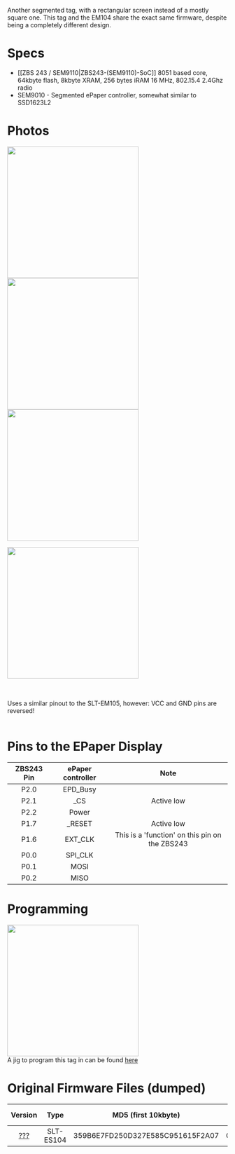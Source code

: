 Another segmented tag, with a rectangular screen instead of a mostly square one. This tag and the EM104 share the exact same firmware, despite being a completely different design.

# Specs #
* [[ZBS 243 / SEM9110|ZBS243-(SEM9110)-SoC]] 8051 based core, 64kbyte flash, 8kbyte XRAM, 256 bytes iRAM 16 MHz, 802.15.4 2.4Ghz radio
* SEM9010 - Segmented ePaper controller, somewhat similar to SSD1623L2

# Photos # 
<img width="300" src="https://github.com/jjwbruijn/OpenEPaperLink/assets/2544995/12bb0159-365a-46e8-bd35-6ab15ea3f245">
<img width="300" src="https://github.com/jjwbruijn/OpenEPaperLink/assets/2544995/c6149fab-3809-426c-8523-b0ce2a9afbdb">
<img width="300" src="https://github.com/jjwbruijn/OpenEPaperLink/assets/2544995/8a1a5ada-db62-40f0-ade4-a5810f4ce8cd"><br/>

<img width="300" src="https://github.com/jjwbruijn/OpenEPaperLink/assets/2544995/622856f1-a6f9-42bc-9ce6-330099fc309f"><br/>

<br/><br/>Uses a similar pinout to the SLT-EM105, however: VCC and GND pins are reversed!<br/>
<br/>


# Pins to the EPaper Display #
ZBS243 Pin                       |ePaper controller        | Note             
:-------------------------:|:-------------------------:|:-------------------------:
P2.0 | EPD_Busy 
P2.1 | _CS | Active low
P2.2 | Power 
P1.7 | _RESET | Active low
P1.6 | EXT_CLK | This is a 'function' on this pin on the ZBS243
P0.0 | SPI_CLK
P0.1 | MOSI
P0.2 | MISO 

# Programming #
<img width="300" src="https://github.com/jjwbruijn/OpenEPaperLink/assets/2544995/68c9b920-685c-49a5-aeb3-6157b03ef170"><br/>
A jig to program this tag in can be found [here](https://github.com/jjwbruijn/OpenEPaperLink/blob/master/Hardware/Uncommon%20Tag%20Jigs/SLT-ES104.stl)


# Original Firmware Files (dumped) # 
Version | Type     | MD5 (first 10kbyte) | Original Tag Mac (as written on case)| Note
:------------------:|:----------:|:-------------:|:--------------:|:---------------:
[???](https://github.com/jjwbruijn/OpenEPaperLink/blob/master/fw_dumps/__0-C8BA94FF03546A5B0-SLT-ES104.bin) | SLT-ES104 | 359B6E7FD250D327E585C951615F2A07 | C8BA94FF03546A5B0